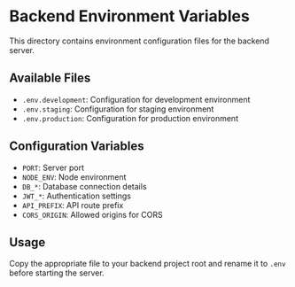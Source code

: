 # Backend Environment Variables

This directory contains environment configuration files for the backend server.

## Available Files

- `.env.development`: Configuration for development environment
- `.env.staging`: Configuration for staging environment
- `.env.production`: Configuration for production environment

## Configuration Variables

- `PORT`: Server port
- `NODE_ENV`: Node environment
- `DB_*`: Database connection details
- `JWT_*`: Authentication settings
- `API_PREFIX`: API route prefix
- `CORS_ORIGIN`: Allowed origins for CORS

## Usage

Copy the appropriate file to your backend project root and rename it to `.env` before starting the server. 
